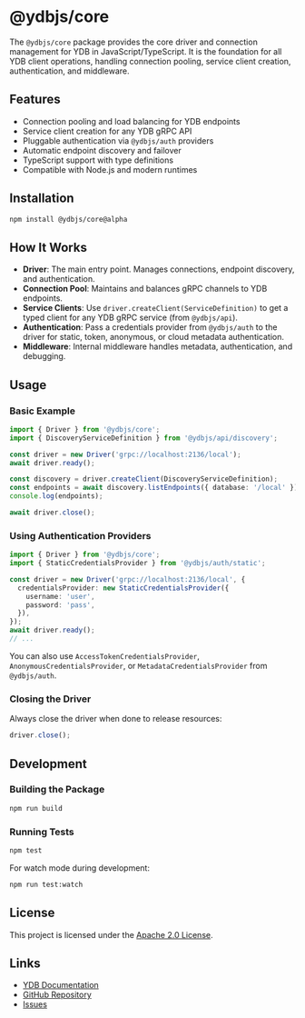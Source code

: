 # @ydbjs/core

The `@ydbjs/core` package provides the core driver and connection management for YDB in JavaScript/TypeScript. It is the foundation for all YDB client operations, handling connection pooling, service client creation, authentication, and middleware.

## Features

- Connection pooling and load balancing for YDB endpoints
- Service client creation for any YDB gRPC API
- Pluggable authentication via `@ydbjs/auth` providers
- Automatic endpoint discovery and failover
- TypeScript support with type definitions
- Compatible with Node.js and modern runtimes

## Installation

```sh
npm install @ydbjs/core@alpha
```

## How It Works

- **Driver**: The main entry point. Manages connections, endpoint discovery, and authentication.
- **Connection Pool**: Maintains and balances gRPC channels to YDB endpoints.
- **Service Clients**: Use `driver.createClient(ServiceDefinition)` to get a typed client for any YDB gRPC service (from `@ydbjs/api`).
- **Authentication**: Pass a credentials provider from `@ydbjs/auth` to the driver for static, token, anonymous, or cloud metadata authentication.
- **Middleware**: Internal middleware handles metadata, authentication, and debugging.

## Usage

### Basic Example

```ts
import { Driver } from '@ydbjs/core';
import { DiscoveryServiceDefinition } from '@ydbjs/api/discovery';

const driver = new Driver('grpc://localhost:2136/local');
await driver.ready();

const discovery = driver.createClient(DiscoveryServiceDefinition);
const endpoints = await discovery.listEndpoints({ database: '/local' });
console.log(endpoints);

await driver.close();
```

### Using Authentication Providers

```ts
import { Driver } from '@ydbjs/core';
import { StaticCredentialsProvider } from '@ydbjs/auth/static';

const driver = new Driver('grpc://localhost:2136/local', {
  credentialsProvider: new StaticCredentialsProvider({
    username: 'user',
    password: 'pass',
  }),
});
await driver.ready();
// ...
```

You can also use `AccessTokenCredentialsProvider`, `AnonymousCredentialsProvider`, or `MetadataCredentialsProvider` from `@ydbjs/auth`.

### Closing the Driver

Always close the driver when done to release resources:

```ts
driver.close();
```

## Development

### Building the Package

```sh
npm run build
```

### Running Tests

```sh
npm test
```

For watch mode during development:

```sh
npm run test:watch
```

## License

This project is licensed under the [Apache 2.0 License](../../LICENSE).

## Links

- [YDB Documentation](https://ydb.tech)
- [GitHub Repository](https://github.com/yandex-cloud/ydb-js-sdk)
- [Issues](https://github.com/yandex-cloud/ydb-js-sdk/issues)
